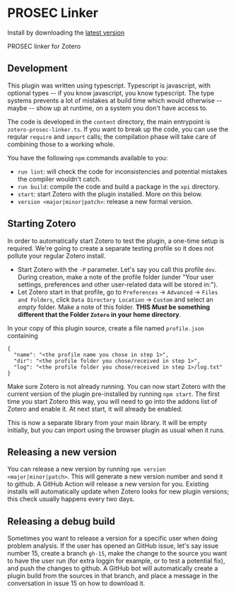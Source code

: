 PROSEC Linker
=================

Install by downloading the [latest version](https://github.com/retorquere/zotero-prosec-linker/releases/latest)

PROSEC linker for Zotero

## Development

This plugin was written using typescript. Typescript is javascript,
with optional types -- if you know javascript, you know typescript.
The type systems prevents a lot of mistakes at build time which
would otherwise -- maybe -- show up at runtime, on a system you
don't have access to.

The code is developed in the `content` directory, the main entrypoint
is `zotero-prosec-linker.ts`. If you want to break up the code, you
can use the reqular `require` and `import` calls; the compilation
phase will take care of combining those to a working whole.

You have the following `npm` commands available to you:

* `run lint`: will check the code for inconsistencies and potential mistakes the compiler wouldn't catch.
* `run build`: compile the code and build a package in the `xpi` directory.
* `start`: start Zotero with the plugin installed. More on this below.
* `version <major|minor|patch>`: release a new formal version.

## Starting Zotero

In order to automatically start Zotero to test the plugin, a one-time setup is required. We're going to create a separate testing profile so it does not pollute your regular Zotero install.

* Start Zotero with the `-P` parameter. Let's say you call this profile `dev`. During creation, make a note of the profile folder (under "Your user settings, preferences and other user-related data will be stored in:").
* Let Zotero start in that profile, go to `Preferences` -> `Advanced` -> `Files and Folders`, click `Data Directory Location` -> `Custom` and select an *empty* folder. Make a note of this folder. **THIS *Must* be something different that the Folder `Zotero` in your home directory**.

In your copy of this plugin source, create a file named `profile.json` containing

```
{
  "name": "<the profile name you chose in step 1>",
  "dir": "<the profile folder you chose/received in step 1>",
  "log": "<the profile folder you chose/received in step 1>/log.txt"
}
```

Make sure Zotero is not already running. You can now start Zotero with the current version of the plugin pre-installed by running `npm start`. The first time you start Zotero this way, you will need to go into the addons list of Zotero and enable it. At next start, it will already be enabled.

This is now a separate library from your main library. It will be empty initially, but you can import using the browser plugin as usual when it runs.

## Releasing a new version

You can release a new version by running `npm version <major|minor|patch>`. This will generate a new version number and send it to github. A GitHub Action will release a new version for you. Existing installs will automatically update when Zotero looks for new plugin versions; this check usually happens every two days.

## Releasing a debug build

Sometimes you want to release a version for a specific user when doing problem analysis. If the user has opened an GitHub issue, let's say issue number 15, create a branch `gh-15`, make the change to the source you want to have the user run (for extra loggin for example, or to test a potential fix), and push the changes to github. A GitHub bot will automatically create a plugin build from the sources in that branch, and place a message in the conversation in issue 15 on how to download it.
